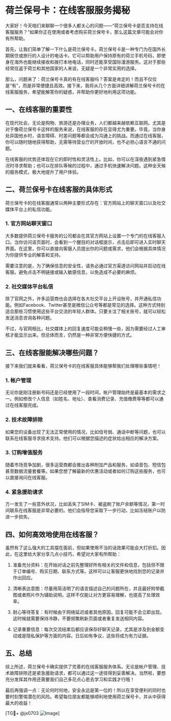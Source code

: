 # 荷兰保号卡：在线客服服务揭秘

大家好！今天咱们来聊聊一个很多人都关心的问题——“荷兰保号卡是否支持在线客服服务？”如果你正在使用或者考虑购买荷兰保号卡，那么这篇文章可能会对你有所帮助。

首先，让我们简单了解一下什么是荷兰保号卡。荷兰保号卡是一种专门为在国外长期居住或旅行的人设计的电话卡。它可以帮助用户保持原有的荷兰手机号码，即使身在海外也能继续接收和拨打本地电话，同时还能享受国际漫游服务。这对于那些经常往返于荷兰和其他国家的人来说，无疑是一个非常实用的选择。

那么，问题来了：荷兰保号卡真的有在线客服吗？答案是肯定的！而且不仅仅是“有”，而是非常便捷且高效。接下来，我将从几个方面详细讲解荷兰保号卡的在线客服服务，希望能解答你的疑惑，并帮助你更好地利用这项功能。

## 一、在线客服的重要性

在现代社会，无论是购物、旅游还是办理业务，人们都越来越依赖互联网。尤其是对于像荷兰保号卡这样的服务来说，在线客服的存在显得尤为重要。毕竟，当你身处异国他乡时，语言障碍、时差问题等都会成为沟通上的挑战。而通过在线客服，你可以随时随地获得帮助，无需等待营业厅的开放时间，也不必担心语言不通的问题。

在线客服的优势还体现在它的即时性和灵活性上。比如，你可以在深夜遇到紧急情况时寻求帮助；也可以在排队等候的过程中，通过手机快速解决问题。这种全天候的服务模式，极大地提升了用户体验。

## 二、荷兰保号卡在线客服的具体形式

荷兰保号卡的在线客服通常以两种主要形式存在：官方网站上的聊天窗口以及社交媒体平台上的私信功能。

### 1. 官方网站聊天窗口

大多数提供荷兰保号卡服务的公司都会在其官方网站上设置一个专门的在线客服入口。当你访问该页面时，会看到一个醒目的对话框提示，点击后即可进入实时聊天界面。在这里，你可以直接向客服人员提出你的问题或需求，他们会根据具体情况为你提供专业的解答和支持。

需要注意的是，为了确保信息的安全性，请务必通过官方渠道访问网站并启动在线客服。避免点击不明链接或输入敏感信息，以免造成不必要的麻烦。

### 2. 社交媒体平台私信

除了官网之外，许多运营商也会选择在各大社交平台上开设账号，并开通私信功能。例如Facebook、Twitter甚至是微信公众号等都是常见的选择。这种方式特别适合那些习惯使用这些平台交流的年轻人群体。只要关注了相关账号，就可以轻松发送消息咨询各种问题。

不过，与官网相比，社交媒体上的回复速度可能会稍慢一些，因为需要经过人工审核才能显示出来。但总体而言，仍然是一种非常方便快捷的方式。

## 三、在线客服能解决哪些问题？

接下来我们就来看看，荷兰保号卡的在线客服具体能够帮我们处理哪些事情吧！

### 1. 帐户管理

无论你是刚注册新号码还是已经使用了一段时间，帐户管理始终是最基本的需求之一。例如修改个人信息（如姓名、地址）、查看消费记录、充值缴费等等都可以通过在线客服完成。

### 2. 技术故障排除

如果您的设备出现了无法正常使用的情况，比如信号弱、通话中断等问题，也可以联系在线客服寻求技术支持。他们可以根据您描述的症状给出相应的解决方案。

### 3. 订购增值服务

随着市场竞争加剧，很多运营商都会推出各种附加产品和服务，如语音包、短信包甚至数据流量套餐等。如果您想了解最新的优惠活动或者如何订购这些服务，也可以直接询问在线客服。

### 4. 紧急援助请求

万一发生了一些意外状况，比如丢失了SIM卡、被盗刷了账户余额等情况，第一时间联系在线客服是非常必要的。他们会指导您采取下一步行动，比如冻结账户以防进一步损失。

## 四、如何高效地使用在线客服？

虽然有了这么强大的工具摆在面前，但如果使用不当的话效果可能会大打折扣。因此，在这里给大家分享几点小技巧，希望对大家有所帮助：

1. 准备充分资料：在开始对话之前先整理好所有相关的文件和信息，包括但不限于订单编号、购买日期、联系方式等。这样可以让客服更快地找到您的记录并作出回应。
   
2. 清晰表达意图：尽量用简洁明了的语言描述自己的问题所在，并且最好附带截图或者照片作为辅助说明。这样不仅能让对方更容易理解，也提高了处理效率。
    
3. 耐心等待答复：有时候由于网络延迟或者其他原因，回复可能不会立即出现。这时候就需要保持冷静，不要频繁刷新页面或者重复发送相同内容。
    
4. 记录重要信息：每次交流结束后都应该保存好聊天记录，尤其是涉及到金额变动或是隐私保护等方面的内容。日后如有争议，这些将成为有力证据。

## 五、总结

综上所述，荷兰保号卡确实提供了完善的在线客服服务体系。无论是帐户管理、技术故障排除还是紧急援助请求，都可以通过这一途径得到妥善解决。当然啦，要想充分发挥其作用还需要我们自己多花点心思去学习和实践才行哦！

最后再强调一点：无论何时何地，安全永远是第一位的！所以在享受便利的同时也要时刻警惕潜在的风险。希望每位朋友都能够顺利地使用荷兰保号卡，并从中获得最大的收益！

[TG💪+ @jx0703 ![Image](https://github.com/user-attachments/assets/dbca1d08-cadb-493c-b0ec-ad6f7a83f270)]